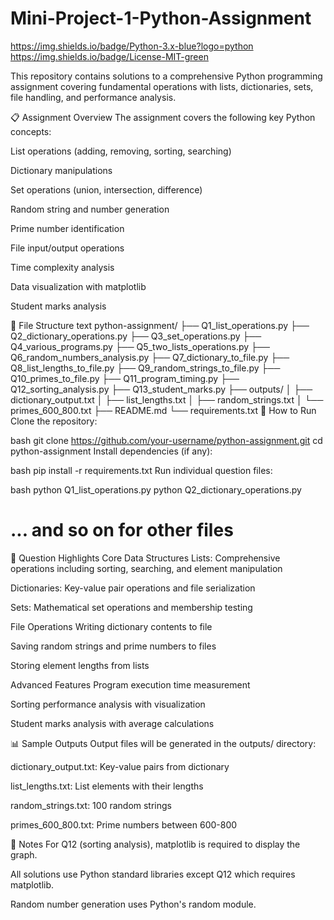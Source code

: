 # Mini-Project-1-Python-Assignment
https://img.shields.io/badge/Python-3.x-blue?logo=python
https://img.shields.io/badge/License-MIT-green

This repository contains solutions to a comprehensive Python programming assignment covering fundamental operations with lists, dictionaries, sets, file handling, and performance analysis.

📋 Assignment Overview
The assignment covers the following key Python concepts:

List operations (adding, removing, sorting, searching)

Dictionary manipulations

Set operations (union, intersection, difference)

Random string and number generation

Prime number identification

File input/output operations

Time complexity analysis

Data visualization with matplotlib

Student marks analysis

📂 File Structure
text
python-assignment/
├── Q1_list_operations.py
├── Q2_dictionary_operations.py
├── Q3_set_operations.py
├── Q4_various_programs.py
├── Q5_two_lists_operations.py
├── Q6_random_numbers_analysis.py
├── Q7_dictionary_to_file.py
├── Q8_list_lengths_to_file.py
├── Q9_random_strings_to_file.py
├── Q10_primes_to_file.py
├── Q11_program_timing.py
├── Q12_sorting_analysis.py
├── Q13_student_marks.py
├── outputs/
│   ├── dictionary_output.txt
│   ├── list_lengths.txt
│   ├── random_strings.txt
│   └── primes_600_800.txt
├── README.md
└── requirements.txt
🚀 How to Run
Clone the repository:

bash
git clone https://github.com/your-username/python-assignment.git
cd python-assignment
Install dependencies (if any):

bash
pip install -r requirements.txt
Run individual question files:

bash
python Q1_list_operations.py
python Q2_dictionary_operations.py
# ... and so on for other files
🧩 Question Highlights
Core Data Structures
Lists: Comprehensive operations including sorting, searching, and element manipulation

Dictionaries: Key-value pair operations and file serialization

Sets: Mathematical set operations and membership testing

File Operations
Writing dictionary contents to file

Saving random strings and prime numbers to files

Storing element lengths from lists

Advanced Features
Program execution time measurement

Sorting performance analysis with visualization

Student marks analysis with average calculations

📊 Sample Outputs
Output files will be generated in the outputs/ directory:

dictionary_output.txt: Key-value pairs from dictionary

list_lengths.txt: List elements with their lengths

random_strings.txt: 100 random strings

primes_600_800.txt: Prime numbers between 600-800

📝 Notes
For Q12 (sorting analysis), matplotlib is required to display the graph.

All solutions use Python standard libraries except Q12 which requires matplotlib.

Random number generation uses Python's random module.
